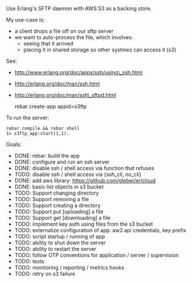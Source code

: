 Use Erlang's SFTP daemon with AWS S3 as a backing store.

My use-case is:

  * a client drops a file off on our sftp server 
  * we want to auto-process the file, which involves:
    * seeing that it arrived
    * placing it in shared storage so other systmes can access it (s3)

See:

* http://www.erlang.org/doc/apps/ssh/using\_ssh.html
* http://erlang.org/doc/man/ssh.html
* http://erlang.org/doc/man/ssh\_sftpd.html

    rebar create-app appid=s3ftp

To run the server:

    rebar compile && rebar shell
    1> s3ftp_app:start(1,1).

Goals:

* DONE: rebar: build the app
* DONE: configure and run an ssh server
* DONE: disable ssh / shell access via function that refuses
* TODO: disable ssh / shell access via {ssh\_cli, no\_cli}
* DONE: add aws library: https://github.com/gleber/erlcloud
* DONE: basic list objects in s3 bucket
* TODO: Support changing directory
* TODO: Support removing a file
* TODO: Support creating a directory
* TODO: Support put [uploading] a file
* TODO: Support get [downloading] a file
* TODO: implement key auth using files from the s3 bucket
* TODO: externalize configuration of app: aw3 api credentials, key prefix
* TODO: script startup / running of app
* TODO: ability to shut down the server
* TODO: ability to restart the server
* TODO: follow OTP conventions for application / server / supervision
* TODO: tests
* TODO: monitoring / reporting / metrics hooks
* TODO: retry on s3 failure
